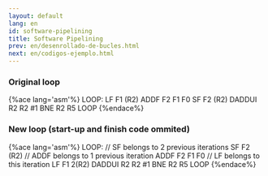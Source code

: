 ```yaml
---
layout: default
lang: en
id: software-pipelining
title: Software Pipelining
prev: en/desenrollado-de-bucles.html
next: en/codigos-ejemplo.html
---
```


### Original loop

{%ace lang='asm'%}
LOOP:
	LF 		F1 (R2)
	ADDF	F2 F1 F0
	SF		F2 (R2)
	DADDUI 	R2 R2 #1
	BNE		R2 R5 LOOP
{%endace%}

### New loop (start-up and finish code ommited)

{%ace lang='asm'%}
LOOP:
	// SF belongs to 2 previous iterations
	SF 		F2 (R2)
	// ADDF belongs to 1 previous iteration
	ADDF	F2 F1 F0
	// LF belongs to this iteration
	LF 		F1 2(R2)
	DADDUI 	R2 R2 #1
	BNE		R2 R5 LOOP
{%endace%}